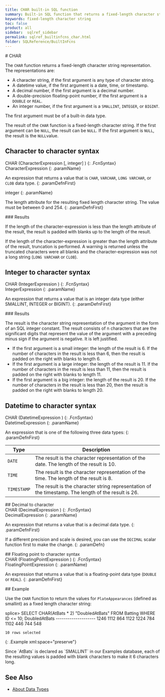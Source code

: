 ```yaml
---
title: CHAR built-in SQL function
summary: Built-in SQL function that returns a fixed-length character string representation.
keywords: fixed-length character string
toc: false
product: all
sidebar:  sqlref_sidebar
permalink: sqlref_builtinfcns_char.html
folder: SQLReference/BuiltInFcns
---
```

<section>
<div class="TopicContent" data-swiftype-index="true" markdown="1">
# CHAR

The `CHAR` function returns a fixed-length character string
representation. The representations are:

* A character string, if the first argument is any type of character
  string.
* A datetime value, if the first argument is a date, time, or timestamp.
* A decimal number, if the first argument is a decimal number.
* A double-precision floating-point number, if the first argument is a
  `DOUBLE` or `REAL`.
* An integer number, if the first argument is a `SMALLINT`, `INTEGER`,
  or `BIGINT`.

The first argument must be of a built-in data type.

The result of the `CHAR` function is a fixed-length character string. If
the first argument can be `NULL`, the result can be `NULL`. If the first
argument is `NULL`, the result is the `NULL`value.

## Character to character syntax

<div class="fcnWrapperWide" markdown="1">
    CHAR (CharacterExpression [, integer] )
{: .FcnSyntax}

</div>
<div class="paramList" markdown="1">
CharacterExpression
{: .paramName}

An expression that returns a value that is `CHAR`, `VARCHAR`, `LONG
VARCHAR`, or `CLOB` data type.
{: .paramDefnFirst}

integer
{: .paramName}

The length attribute for the resulting fixed length character string.
The value must be between 0 and 254.
{: .paramDefnFirst}

</div>
### Results

If the length of the character-expression is less than the length
attribute of the result, the result is padded with blanks up to the
length of the result.

If the length of the character-expression is greater than the length
attribute of the result, truncation is performed. A warning is
returned unless the truncated characters were all blanks and the
character-expression was not a long string (`LONG VARCHAR` or `CLOB`).

## Integer to character syntax

<div class="fcnWrapperWide" markdown="1">
    CHAR (IntegerExpression )
{: .FcnSyntax}

</div>
<div class="paramList" markdown="1">
IntegerExpression
{: .paramName}

An expression that returns a value that is an integer data type (either
SMALLINT, INTEGER or BIGINT).
{: .paramDefnFirst}

</div>
### Results

The result is the character string representation of the argument in
the form of an SQL integer constant. The result consists of n
characters that are the significant digits that represent the value of
the argument with a preceding minus sign if the argument is negative.
It is left justified.

* If the first argument is a small integer: the length of the result is 6. If the number of characters in the result is less than 6, then the result is padded on the right with blanks to length 6.
* If the first argument is a large integer: the length of the result is 11. If the number of characters in the result is less than 11, then the result is padded on the right with blanks to length 11.
* If the first argument is a big integer: the length of the result is 20. If the number of characters in the result is less than 20, then the result is padded on the right with blanks to length 20.

## Datetime to character syntax

<div class="fcnWrapperWide" markdown="1">
    CHAR (DatetimeExpression )
{: .FcnSyntax}

</div>
<div class="paramList" markdown="1">
DatetimeExpression
{: .paramName}

An expression that is one of the following three data types:
{: .paramDefnFirst}

<table summary="DateTime expression types">
                    <col />
                    <col />
                    <thead>
                        <tr>
                            <th>Type</th>
                            <th>Description</th>
                        </tr>
                    </thead>
                    <tbody>
                        <tr>
                            <td><code>DATE</code></td>
                            <td>The result is the character representation of the date. The length of the result is 10.</td>
                        </tr>
                        <tr>
                            <td><code>TIME</code></td>
                            <td>The result is the character representation of the time. The	length of the result is 8.</td>
                        </tr>
                        <tr>
                            <td><code>TIMESTAMP</code></td>
                            <td>The result is the character string representation of
					the timestamp. The length of the result is 26.</td>
                        </tr>
                    </tbody>
                </table>
</div>
## Decimal to character

<div class="fcnWrapperWide" markdown="1">
    CHAR (DecimalExpression )
{: .FcnSyntax}

</div>
<div class="paramList" markdown="1">
DecimalExpression
{: .paramName}

An expression that returns a value that is a decimal data type.
{: .paramDefnFirst}

If a different precision and scale is desired, you can use the `DECIMAL`
scalar function first to make the change.
{: .paramDefn}

</div>
## Floating point to character syntax

<div class="fcnWrapperWide" markdown="1">
    CHAR (FloatingPointExpression )
{: .FcnSyntax}

</div>
<div class="paramList" markdown="1">
FloatingPointExpression
{: .paramName}

An expression that returns a value that is a floating-point data type
(`DOUBLE` or `REAL`).
{: .paramDefnFirst}

</div>
## Example

Use the `CHAR` function to return the values for `PlateAppearances`
(defined as smallint) as a fixed length character string:

<div class="preWrapper" markdown="1">
    splice> SELECT CHAR(AtBats * 2) "DoubledAtBats"
      FROM Batting WHERE ID <= 10;
    DoubledAtBats
    --------------------
    1246
    1112
    864
    1122
    1224
    784
    1102
    446
    744
    548

    10 rows selected
{: .Example xml:space="preserve"}

</div>
Since `AtBats` is declared as `SMALLINT` in our Examples database, each
of the resulting values is padded with blank characters to make it 6
characters long.

## See Also

* [About Data Types](sqlref_datatypes_numerictypes.html)

</div>
</section>
